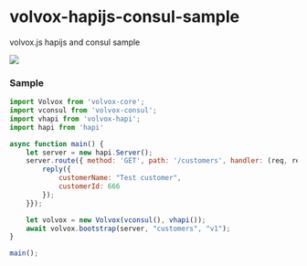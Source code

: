 # volvox-hapijs-consul-sample
volvox.js hapijs and consul sample

![](https://avatars3.githubusercontent.com/u/16361502?v=3&s=200)  

### Sample

```js
import Volvox from 'volvox-core';
import vconsul from 'volvox-consul';
import vhapi from 'volvox-hapi';
import hapi from 'hapi'

async function main() {
    let server = new hapi.Server();
    server.route({ method: 'GET', path: '/customers', handler: (req, reply) => {
        reply({
            customerName: "Test customer",
            customerId: 666
        });
    }});

    let volvox = new Volvox(vconsul(), vhapi());
    await volvox.bootstrap(server, "customers", "v1");
}

main();
```
